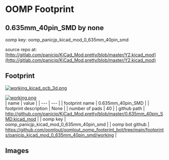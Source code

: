# OOMP Footprint  
## 0.635mm_40pin_SMD  by none  
  
oomp key: oomp_panicjp_kicad_mod_0_635mm_40pin_smd  
  
source repo at: [http://gitlab.com/panicjp/KiCad_Mod.pretty/blob/master/Y2.kicad_mod](http://gitlab.com/panicjp/KiCad_Mod.pretty/blob/master/Y2.kicad_mod)  
## Footprint  
  
[![working_kicad_pcb_3d.png](working_kicad_pcb_3d_600.png)](working_kicad_pcb_3d.png)  
  
[![working.png](working_600.png)](working.png)  
| name | value | 
| --- | --- | 
| footprint name | 0.635mm_40pin_SMD | 
| footprint description | None | 
| number of pads | 40 | 
| github path | http://github.com/panicjp/KiCad_Mod.pretty/blob/master/0.635mm_40pin_SMD.kicad_mod | 
| oomp key | oomp_panicjp_kicad_mod_0_635mm_40pin_smd | 
| oomp bot github | https://github.com/oomlout/oomlout_oomp_footprint_bot/tree/main/footprints/panicjp_kicad_mod_0_635mm_40pin_smd/working | 
## Images  
